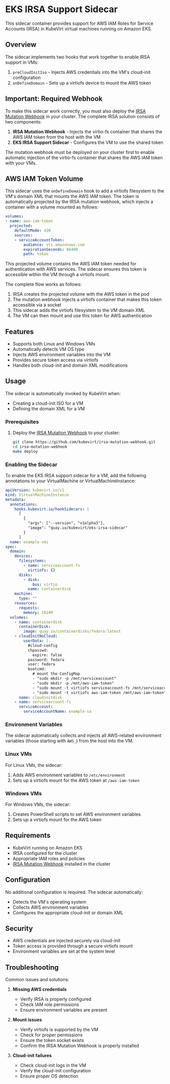 # EKS IRSA Support Sidecar

This sidecar container provides support for AWS IAM Roles for Service Accounts (IRSA) in KubeVirt virtual machines running on Amazon EKS.

## Overview

The sidecar implements two hooks that work together to enable IRSA support in VMs:

1. `preCloudInitIso` - Injects AWS credentials into the VM's cloud-init configuration
2. `onDefineDomain` - Sets up a virtiofs device to mount the AWS token

## Important: Required Webhook

To make this sidecar work correctly, you must also deploy the [IRSA Mutation Webhook](https://github.com/kubevirt/irsa-mutation-webhook) in your cluster. The complete IRSA solution consists of two components:

1. **IRSA Mutation Webhook** - Injects the virtio-fs container that shares the AWS IAM token from the host with the VM
2. **EKS IRSA Support Sidecar** - Configures the VM to use the shared token

The mutation webhook must be deployed on your cluster first to enable automatic injection of the virtio-fs container that shares the AWS IAM token with your VMs.

## AWS IAM Token Volume

This sidecar uses the `onDefineDomain` hook to add a virtiofs filesystem to the VM's domain XML that mounts the AWS IAM token. The token is automatically projected by the IRSA mutation webhook, which injects a container with a volume mounted as follows:

```yaml
volumes:
- name: aws-iam-token
  projected:
    defaultMode: 420
    sources:
    - serviceAccountToken:
        audience: sts.amazonaws.com
        expirationSeconds: 86400
        path: token
```

This projected volume contains the AWS IAM token needed for authentication with AWS services. The sidecar ensures this token is accessible within the VM through a virtiofs mount.

The complete flow works as follows:
1. IRSA creates the projected volume with the AWS token in the pod
2. The mutation webhook injects a virtiofs container that makes this token accessible via a socket
3. This sidecar adds the virtiofs filesystem to the VM domain XML
4. The VM can then mount and use this token for AWS authentication

## Features

- Supports both Linux and Windows VMs
- Automatically detects VM OS type
- Injects AWS environment variables into the VM
- Provides secure token access via virtiofs
- Handles both cloud-init and domain XML modifications

## Usage

The sidecar is automatically invoked by KubeVirt when:
- Creating a cloud-init ISO for a VM
- Defining the domain XML for a VM

### Prerequisites

1. Deploy the [IRSA Mutation Webhook](https://github.com/kubevirt/irsa-mutation-webhook) to your cluster:
   ```bash
   git clone https://github.com/kubevirt/irsa-mutation-webhook.git
   cd irsa-mutation-webhook
   make deploy
   ```

### Enabling the Sidecar

To enable the EKS IRSA support sidecar for a VM, add the following annotations to your VirtualMachine or VirtualMachineInstance:

```yaml
apiVersion: kubevirt.io/v1
kind: VirtualMachineInstance
metadata:
  annotations:
    hooks.kubevirt.io/hookSidecars: |
      [
        {
          "args": ["--version", "v1alpha3"],
          "image": "quay.io/kubevirt/eks-irsa-sidecar"
        }
      ]
  name: example-vmi
spec:
  domain:
    devices:
      filesystems:
        - name: serviceaccount-fs
          virtiofs: {}
      disks:
        - disk:
            bus: virtio
          name: containerdisk
    machine:
      type: ""
    resources:
      requests:
        memory: 1024M
  volumes:
    - name: containerdisk
      containerDisk:
        image: quay.io/containerdisks/fedora:latest
    - cloudInitNoCloud:
        userData: |-
          #cloud-config
          chpasswd:
            expire: false
          password: fedora
          user: fedora
          bootcmd:
            # mount the ConfigMap
            - "sudo mkdir -p /mnt/serviceaccount"
            - "sudo mkdir -p /mnt/aws-iam-token"
            - "sudo mount -t virtiofs serviceaccount-fs /mnt/serviceaccount"
            - "sudo mount -t virtiofs aws-iam-token /mnt/aws-iam-token"
      name: cloudinitdisk
    - name: serviceaccount-fs
      serviceAccount:
        serviceAccountName: example-sa
```

### Environment Variables

The sidecar automatically collects and injects all AWS-related environment variables (those starting with `AWS_`) from the host into the VM.

### Linux VMs

For Linux VMs, the sidecar:
1. Adds AWS environment variables to `/etc/environment`
2. Sets up a virtiofs mount for the AWS token at `/aws-iam-token`

### Windows VMs

For Windows VMs, the sidecar:
1. Creates PowerShell scripts to set AWS environment variables
2. Sets up a virtiofs mount for the AWS token

## Requirements

- KubeVirt running on Amazon EKS
- IRSA configured for the cluster
- Appropriate IAM roles and policies
- [IRSA Mutation Webhook](https://github.com/kubevirt/irsa-mutation-webhook) installed in the cluster

## Configuration

No additional configuration is required. The sidecar automatically:
- Detects the VM's operating system
- Collects AWS environment variables
- Configures the appropriate cloud-init or domain XML

## Security

- AWS credentials are injected securely via cloud-init
- Token access is provided through a secure virtiofs mount
- Environment variables are set at the system level

## Troubleshooting

Common issues and solutions:

1. **Missing AWS credentials**
   - Verify IRSA is properly configured
   - Check IAM role permissions
   - Ensure environment variables are present

2. **Mount issues**
   - Verify virtiofs is supported by the VM
   - Check for proper permissions
   - Ensure the token socket exists
   - Confirm the IRSA Mutation Webhook is properly installed

3. **Cloud-init failures**
   - Check cloud-init logs in the VM
   - Verify the cloud-init configuration
   - Ensure proper OS detection
